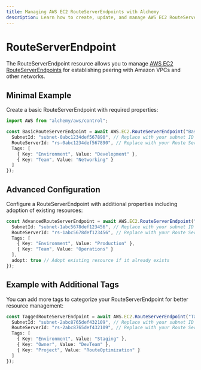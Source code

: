 ```yaml
---
title: Managing AWS EC2 RouteServerEndpoints with Alchemy
description: Learn how to create, update, and manage AWS EC2 RouteServerEndpoints using Alchemy Cloud Control.
---
```


# RouteServerEndpoint

The RouteServerEndpoint resource allows you to manage [AWS EC2 RouteServerEndpoints](https://docs.aws.amazon.com/ec2/latest/userguide/) for establishing peering with Amazon VPCs and other networks.

## Minimal Example

Create a basic RouteServerEndpoint with required properties:

```ts
import AWS from "alchemy/aws/control";

const BasicRouteServerEndpoint = await AWS.EC2.RouteServerEndpoint("BasicRouteServerEndpoint", {
  SubnetId: "subnet-0abc1234def567890", // Replace with your subnet ID
  RouteServerId: "rs-0abc1234def567890", // Replace with your Route Server ID
  Tags: [
    { Key: "Environment", Value: "Development" },
    { Key: "Team", Value: "Networking" }
  ]
});
```

## Advanced Configuration

Configure a RouteServerEndpoint with additional properties including adoption of existing resources:

```ts
const AdvancedRouteServerEndpoint = await AWS.EC2.RouteServerEndpoint("AdvancedRouteServerEndpoint", {
  SubnetId: "subnet-1abc5678def123456", // Replace with your subnet ID
  RouteServerId: "rs-1abc5678def123456", // Replace with your Route Server ID
  Tags: [
    { Key: "Environment", Value: "Production" },
    { Key: "Team", Value: "Operations" }
  ],
  adopt: true // Adopt existing resource if it already exists
});
```

## Example with Additional Tags

You can add more tags to categorize your RouteServerEndpoint for better resource management:

```ts
const TaggedRouteServerEndpoint = await AWS.EC2.RouteServerEndpoint("TaggedRouteServerEndpoint", {
  SubnetId: "subnet-2abc8765def432109", // Replace with your subnet ID
  RouteServerId: "rs-2abc8765def432109", // Replace with your Route Server ID
  Tags: [
    { Key: "Environment", Value: "Staging" },
    { Key: "Owner", Value: "DevTeam" },
    { Key: "Project", Value: "RouteOptimization" }
  ]
});
```